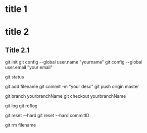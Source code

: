# title 1
# title 2
## Title 2.1



git init
git config --global user.name "yourname"
git config --global user.email "your email"

git status

git add  filename
git commit -m "your desc"
git push origin master


git branch yourbranchName
git checkout yourbranchName


git log
git reflog


git reset --hard
git reset --hard  commitID


git rm  filename

